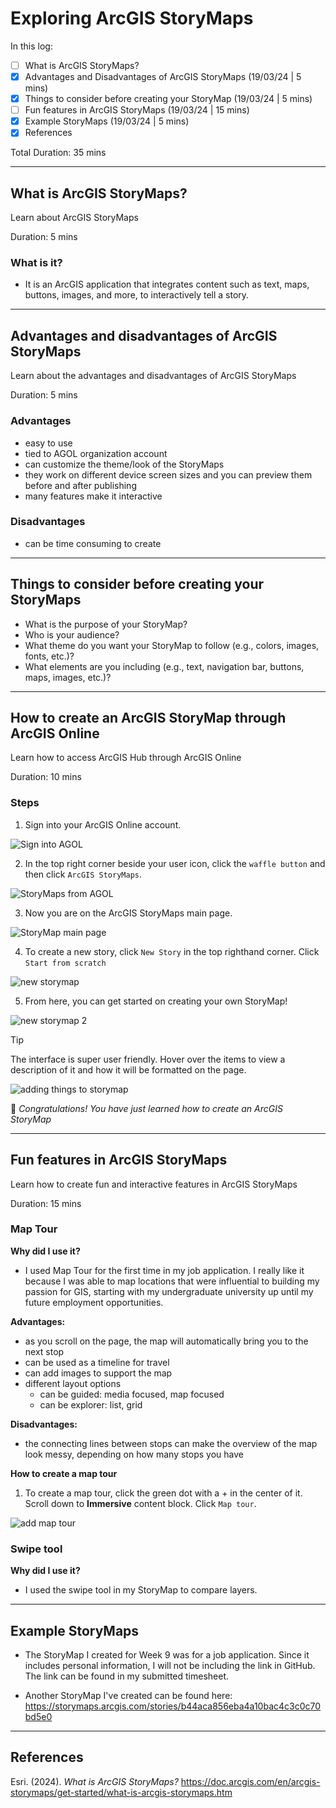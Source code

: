 # Exploring ArcGIS StoryMaps

In this log:

- [ ] What is ArcGIS StoryMaps?
- [x] Advantages and Disadvantages of ArcGIS StoryMaps (19/03/24 | 5 mins)
- [x] Things to consider before creating your StoryMap (19/03/24 | 5 mins)
- [ ] Fun features in ArcGIS StoryMaps (19/03/24 | 15 mins)
- [x] Example StoryMaps (19/03/24 | 5 mins)
- [x] References

Total Duration: 35 mins

---

## What is ArcGIS StoryMaps?

Learn about ArcGIS StoryMaps

Duration: 5 mins

### What is it?

- It is an ArcGIS application that integrates content such as text, maps, buttons, images, and more, to interactively tell a story.

---

## Advantages and disadvantages of ArcGIS StoryMaps

Learn about the advantages and disadvantages of ArcGIS StoryMaps

Duration: 5 mins

### Advantages

- easy to use
- tied to AGOL organization account
- can customize the theme/look of the StoryMaps
- they work on different device screen sizes and you can preview them before and after publishing
- many features make it interactive

### Disadvantages

- can be time consuming to create

---

## Things to consider before creating your StoryMaps

- What is the purpose of your StoryMap?
- Who is your audience?
- What theme do you want your StoryMap to follow (e.g., colors, images, fonts, etc.)?
- What elements are you including (e.g., text, navigation bar, buttons, maps, images, etc.)?

---

## How to create an ArcGIS StoryMap through ArcGIS Online

Learn how to access ArcGIS Hub through ArcGIS Online

Duration: 10 mins

### Steps

1. Sign into your ArcGIS Online account.

![Sign into AGOL](/images/ArcGISStoryMaps/SignIn.png)

2. In the top right corner beside your user icon, click the ```waffle button``` and then click ```ArcGIS StoryMaps```.

![StoryMaps from AGOL](/images/ArcGISStoryMaps/StoryMapNav.png)

3. Now you are on the ArcGIS StoryMaps main page.

![StoryMap main page](/images/ArcGISStoryMaps/StoryMapInterface.png)

4. To create a new story, click ```New Story``` in the top righthand corner. Click ```Start from scratch```

![new storymap](/images/ArcGISStoryMaps/StoryMapNewStory.png)

5. From here, you can get started on creating your own StoryMap!

![new storymap 2](/images/ArcGISStoryMaps/StoryMapGetStarted.png)

> [!TIP]
> The interface is super user friendly. Hover over the items to view a description of it and how it will be formatted on the page.

![adding things to storymap](/images/ArcGISStoryMaps/StoryMapGetStarted1.png)

:tada: *Congratulations! You have just learned how to create an ArcGIS StoryMap*

---

## Fun features in ArcGIS StoryMaps

Learn how to create fun and interactive features in ArcGIS StoryMaps

Duration: 15 mins

### Map Tour

**Why did I use it?**

- I used Map Tour for the first time in my job application. I really like it because I was able to map locations that were influential to building my passion for GIS, starting with my undergraduate university up until my future employment opportunities.

**Advantages:**

- as you scroll on the page, the map will automatically bring you to the next stop
- can be used as a timeline for travel
- can add images to support the map
- different layout options
    - can be guided: media focused, map focused
    - can be explorer: list, grid

**Disadvantages:**
- the connecting lines between stops can make the overview of the map look messy, depending on how many stops you have

**How to create a map tour**

1. To create a map tour, click the green dot with a + in the center of it. Scroll down to **Immersive** content block. Click ```Map tour```.

![add map tour](/images/ArcGISStoryMaps/StoryMapAddMapTour.png)

### Swipe tool

**Why did I use it?**

- I used the swipe tool in my StoryMap to compare layers.

---

## Example StoryMaps

- The StoryMap I created for Week 9 was for a job application. Since it includes personal information, I will not be including the link in GitHub. The link can be found in my submitted timesheet.

- Another StoryMap I've created can be found here: https://storymaps.arcgis.com/stories/b44aca856eba4a10bac4c3c0c70bd5e0 

---

## References

Esri. (2024). *What is ArcGIS StoryMaps?* https://doc.arcgis.com/en/arcgis-storymaps/get-started/what-is-arcgis-storymaps.htm 

